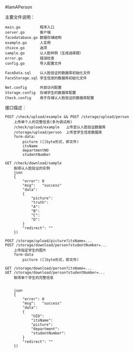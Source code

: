 #IamAPerson


主要文件说明：
    
    main.go         程序入口
    server.go       客户端
    facedatabase.go 数据存储结构
    example.go      人实例
    chioce.go       选项
    sample.go       认人脸样例（生成选择题）
    error.go        错误检查
    config.go       导入配置文件
    
    FaceData.sql    认人脸验证的数据库初始化文件
    FaceStorage.sql 学生信息的数据库初始化文件

    Net.config      外部访问配置
    Storage.config  存储学生的数据库配置
    Check.config    用于存储认人脸验证的数据库配置

接口描述：

    POST /check/upload/example && POST /storage/upload/person
        上传单个人的完整信息(多为调试用)
        /check/upload/example   上传至认人脸验证数据库
        /storage/upload/person  上传至学生信息数据库
        form-data:
            picture ([]byte形式，即文件)
            itsName
            departmentNO
            studentNumber

    GET /check/download/sample
        取得认人脸验证的实例
        json
        {
			"error": 0
			"msg":   "success"
			"data": 
            {
				"picture": 
				"truth":   
				"A":       
				"B":       
				"C":       
				"D":       
			}
			"redirect": ""
		})

    POST /storage/upload/picture?itsName=...
    POST /storage/download/person?studentNumber=...
        上传指定学生的图片
        form-data
            picture ([]byte形式，即文件)

    GET /storage/download/person?itsName=...
    GET /storage/download/person?studentNumber=...
        取得单个学生的完整信息

        
        json
        {
			"error": 0
			"msg":   "success"
			"data": 
            {
				"UID":           
				"itsName":       
				"picture":       
				"department":    
				"studentNumber": 
			}
			"redirect": ""
		})
            
        
    